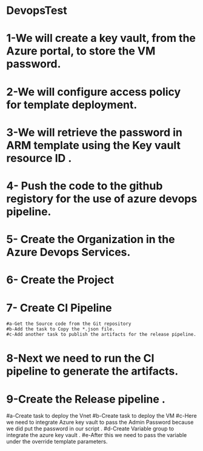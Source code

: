 # DevopsTest
#  1-We will create a key vault, from the Azure portal, to store the VM password. 

  #   2-We will configure access policy for template deployment.


 #   3-We will retrieve the password in ARM template using the Key vault resource ID .




# 4- Push the code to the github registory for the use of azure devops pipeline.



# 5- Create the Organization in the Azure Devops Services.

# 6- Create the Project 

# 7- Create CI Pipeline

    #a-Get the Source code from the Git repository
    #b-Add the task to Copy the *.json file.
    #c-Add another task to publish the artifacts for the release pipeline.
# 8-Next we need to run the CI pipeline to generate the artifacts.

# 9-Create the Release pipeline .

   #a-Create task to deploy the Vnet 
   #b-Create task to deploy the VM
   #c-Here we need to integrate Azure key vault to pass the Admin Password because we did put the password in our script .
   #d-Create Variable group to integrate the azure key vault .
   #e-After this we need to pass the variable under the override template parameters.
   

